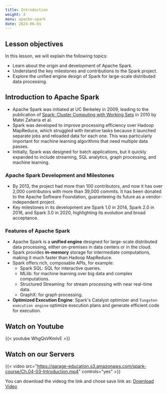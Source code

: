 ```yaml
---
title: Introduction
weight: 3
menu: apache-spark
date: 2024-06-01
---
```


## Lesson objectives

In this lesson, we will explain the following topics:
- Learn about the origin and development of Apache Spark.
- Understand the key milestones and contributions to the Spark project.
- Explore the unified engine design of Spark for large-scale distributed data processing.

## Introduction to Apache Spark

- Apache Spark was initiated at UC Berkeley in 2009, leading to the publication of [Spark: Cluster Computing with Working Sets](https://www1.icsi.berkeley.edu/pubs/networking/ICSI_sparkclustercomputing10.pdf) in 2010 by Matei Zaharia et al.
- Spark was developed to improve processing efficiency over Hadoop MapReduce, which struggled with iterative tasks because it launched separate jobs and reloaded data for each one. This was particularly important for machine learning algorithms that need multiple data passes.
- Initially, Spark was designed for batch applications, but it quickly expanded to include streaming, SQL analytics, graph processing, and machine learning.

### Apache Spark Development and Milestones

- By 2013, the project had more than 100 contributors, and now it has over 2,000 contributors with more than 39,000 commits. It has been donated to the Apache Software Foundation, guaranteeing its future as a vendor-independent project.
- Key milestones in its development are Spark 1.0 in 2014, Spark 2.0 in 2016, and Spark 3.0 in 2020, highlighting its evolution and broad acceptance.

### Features of Apache Spark

- Apache Spark is a **unified engine** designed for large-scale distributed data processing, either on-premises in data centers or in the cloud.
- Spark provides **in-memory** storage for intermediate computations, making it much faster than Hadoop MapReduce.
- Spark offers rich, composable APIs, for example:
    - Spark SQL: SQL for interactive queries.
    - MLlib: for machine learning over big data and complex computations.
    - Structured Streaming: for stream processing with near real-time data.
    - GraphX: for graph processing.
- **Optimized Execution Engine**: Spark's Catalyst optimizer and `Tungsten execution engine` optimize execution plans and generate efficient code for execution.

## Watch on Youtube

{{< youtube WhgQsVKmlvE >}}

## Watch on our Servers

{{< video src="https://garage-education.s3.amazonaws.com/spark-course/Ch.04-03-Introduction.mp4" controls="yes" >}}

You can download the videog the link and chose save link as: [Download Video](https://garage-education.s3.amazonaws.com/spark-course/Ch.04-03-Introduction.mp4)
